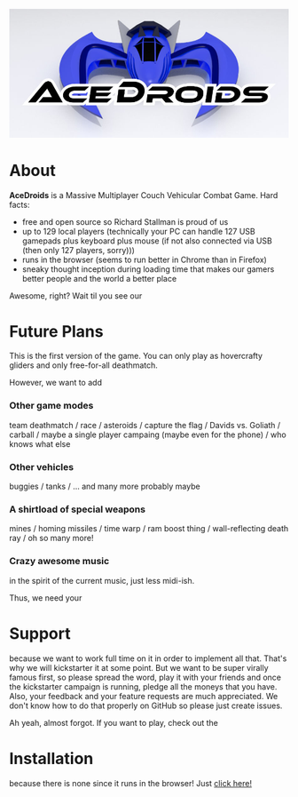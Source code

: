 ![AceDroids banner](/media/images/banner.jpg)

# About

__AceDroids__ is a Massive Multiplayer Couch Vehicular Combat Game. Hard facts:

* free and open source so Richard Stallman is proud of us
* up to 129 local players (technically your PC can handle 127 USB gamepads plus keyboard plus mouse (if not also connected via USB (then only 127 players, sorry)))
* runs in the browser (seems to run better in Chrome than in Firefox)
* sneaky thought inception during loading time that makes our gamers better people and the world a better place

Awesome, right? Wait til you see our

# Future Plans

This is the first version of the game. You can only play as hovercrafty gliders and only free-for-all deathmatch.

However, we want to add

### Other game modes

team deathmatch / race / asteroids / capture the flag / Davids vs. Goliath / carball / maybe a single player campaing (maybe even for the phone) / who knows what else

### Other vehicles

buggies / tanks / ... and many more probably maybe

### A shirtload of special weapons

mines / homing missiles / time warp / ram boost thing / wall-reflecting death ray / oh so many more!

### Crazy awesome music

in the spirit of the current music, just less midi-ish.

Thus, we need your

# Support

because we want to work full time on it in order to implement all that. That's why we will kickstarter it at some point. But we want to be super virally famous first, so please spread the word, play it with your friends and once the kickstarter campaign is running, pledge all the moneys that you have. Also, your feedback and your feature requests are much appreciated. We don't know how to do that properly on GitHub so please just create issues.

Ah yeah, almost forgot. If you want to play, check out the

# Installation

because there is none since it runs in the browser! Just [click here!](https://AceholeCousins.github.io/acedroids/)
